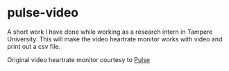 # pulse-video

A short work I have done while working as a research intern in Tampere University.
This will make the video heartrate monitor works with video and print out a csv file.

Original video heartrate monitor courtesy to [Pulse](https://github.com/stanleyjzheng/Pulse?tab=readme-ov-file#setup)
